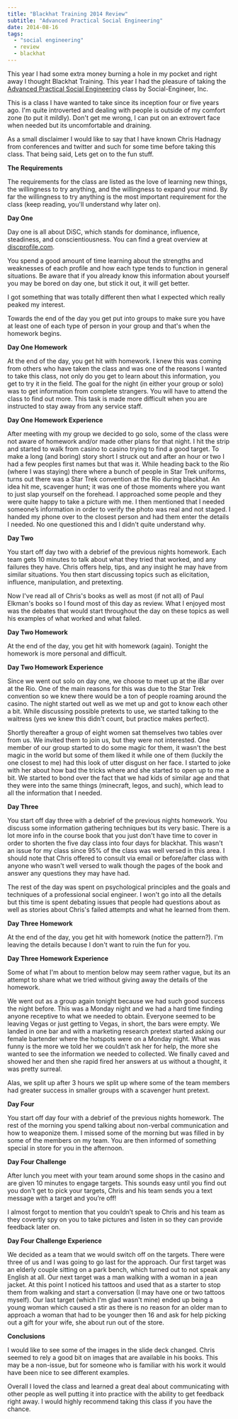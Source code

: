 ```yaml
---
title: "Blackhat Training 2014 Review"
subtitle: "Advanced Practical Social Engineering"
date: 2014-08-16
tags:
  - "social engineering"
  - review
  - blackhat
---
```

This year I had some extra money burning a hole in my pocket and right away I thought Blackhat Training.  This year I had the pleasure of taking the [Advanced Practical Social Engineering](https://www.blackhat.com/us-14/training/advanced-practical-social-engineering.html) class by Social-Engineer, Inc.  

<!--more-->

This is a class I have wanted to take since its inception four or five years ago.  I'm quite introverted and dealing with people is outside of my comfort zone (to put it mildly).  Don't get me wrong, I can put on an extrovert face when needed but its uncomfortable and draining.

As a small disclaimer I would like to say that I have known Chris Hadnagy from conferences and twitter and such for some time before taking this class.  That being said, Lets get on to the fun stuff.

**The Requirements**

The requirements for the class are listed as the love of learning new things, the willingness to try anything, and the willingness to expand your mind.  By far the willingness to try anything is the most important requirement for the class (keep reading, you'll understand why later on).

**Day One**

Day one is all about DiSC, which stands for dominance, influence, steadiness, and conscientiousness.  You can find a great overview at [discprofile.com](https://www.discprofile.com/what-is-disc/overview/).  

You spend a good amount of time learning about the strengths and weaknesses of each profile and how each type tends to function in general situations.  Be aware that if you already know this information about yourself you may be bored on day one, but stick it out, it will get better.

I got something that was totally different then what I expected which really peaked my interest.

Towards the end of the day you get put into groups to make sure you have at least one of each type of person in your group and that's when the homework begins.

**Day One Homework**

At the end of the day, you get hit with homework.  I knew this was coming from others who have taken the class and was one of the reasons I wanted to take this class, not only do you get to learn about this information, you get to try it in the field.  The goal for the night (in either your group or solo) was to get information from complete strangers. You will have to attend the class to find out more. This task is made more difficult when you are instructed to stay away from any service staff.

**Day One Homework Experience**

After meeting with my group we decided to go solo, some of the class were not aware of homework and/or made other plans for that night. I hit the strip and started to walk from casino to casino trying to find a good target.  To make a long (and boring) story short I struck out and after an hour or two I had a few peoples first names but that was it.  While heading back to the Rio (where I was staying) there where a bunch of people in Star Trek uniforms, turns out there was a Star Trek convention at the Rio during blackhat. An idea hit me, scavenger hunt; it was one of those moments where you want to just slap yourself on the forehead. I approached some people and they were quite happy to take a picture with me.  I then mentioned that I needed someone’s information in order to verify the photo was real and not staged.  I handed my phone over to the closest person and had them enter the details I needed.  No one questioned this and I didn't quite understand why.

<!-- more -->

**Day Two**

You start off day two with a debrief of the previous nights homework. Each team gets 10 minutes to talk about what they tried that worked, and any failures they have. Chris offers help, tips, and any insight he may have from similar situations.  You then start discussing topics such as elicitation, influence, manipulation, and pretexting.  

Now I've read all of Chris's books as well as most (if not all) of Paul Elkman's books so I found most of this day as review.  What I enjoyed most was the debates that would start throughout the day on these topics as well his examples of what worked and what failed.

**Day Two Homework**

At the end of the day, you get hit with homework (again).  Tonight the homework is more personal and difficult.

**Day Two Homework Experience**

Since we went out solo on day one, we choose to meet up at the iBar over at the Rio. One of the main reasons for this was due to the Star Trek convention so we knew there would be a ton of people roaming around the casino.  The night started out well as we met up and got to know each other a bit. While discussing possible pretexts to use, we started talking to the waitress (yes we knew this didn't count, but practice makes perfect).  

Shortly thereafter a group of eight women sat themselves two tables over from us.  We invited them to join us, but they were not interested.  One member of our group started to do some magic for them, it wasn't the best magic in the world but some of them liked it while one of them (luckily the one closest to me) had this look of utter disgust on her face.  I started to joke with her about how bad the tricks where and she started to open up to me a bit.  We started to bond over the fact that we had kids of similar age and that they were into the same things (minecraft, legos, and such), which lead to all the information that I needed.

**Day Three**

You start off day three with a debrief of the previous nights homework. You discuss some information gathering techniques but its very basic. There is a lot more info in the course book that you just don't have time to cover in order to shorten the five day class into four days for blackhat.  This wasn't an issue for my class since 95% of the class was well versed in this area.  I should note that Chris offered to consult via email or before/after class with anyone who wasn't well versed to walk though the pages of the book and answer any questions they may have had.

The rest of the day was spent on psychological principles and the goals and techniques of a professional social engineer.  I won't go into all the details but this time is spent debating issues that people had questions about as well as stories about Chris's failed attempts and what he learned from them.
 
**Day Three Homework**

At the end of the day, you get hit with homework (notice the pattern?).   I'm leaving the details because I don't want to ruin the fun for you. 

**Day Three Homework Experience**

Some of what I'm about to mention below may seem rather vague, but its an attempt to share what we tried without giving away the details of the homework.

We went out as a group again tonight because we had such good success the night before.  This was a Monday night and we had a hard time finding anyone receptive to what we needed to obtain.  Everyone seemed to be leaving Vegas or just getting to Vegas, in short, the bars were empty.  We landed in one bar and with a marketing research pretext started asking our female bartender where the hotspots were on a Monday night.  What was funny is the more we told her we couldn't ask her for help, the more she wanted to see the information we needed to collected.  We finally caved and showed her and then she rapid fired her answers at us without a thought, it was pretty surreal.

Alas, we split up after 3 hours we split up where some of the team members had greater success in smaller groups with a scavenger hunt pretext.

**Day Four**

You start off day four with a debrief of the previous nights homework.  The rest of the morning you spend talking about non-verbal communication and how to weaponize them.  I missed some of the morning but was filled in by some of the members on my team.  You are then informed of something special in store for you in the afternoon.

**Day Four Challenge**

After lunch you meet with your team around some shops in the casino and are given 10 minutes to engage targets.  This sounds easy until you find out you don't get to pick your targets, Chris and his team sends you a text message with a target and you’re off!  

I almost forgot to mention that you couldn’t speak to Chris and his team as they covertly spy on you to take pictures and listen in so they can provide feedback later on.

**Day Four Challenge Experience** 

We decided as a team that we would switch off on the targets.  There were three of us and I was going to go last for the approach. Our first target was an elderly couple sitting on a park bench, which turned out to not speak any English at all.  Our next target was a man walking with a woman in a jean jacket.  At this point I noticed his tattoos and used that as a starter to stop them from walking and start a conversation (I may have one or two tattoos myself).  Our last target (which I'm glad wasn't mine) ended up being a young woman which caused a stir as there is no reason for an older man to approach a woman that had to be younger then 16 and ask for help picking out a gift for your wife, she about run out of the store.

**Conclusions**

I would like to see some of the images in the slide deck changed. Chris seemed to rely a good bit on images that are available in his books.  This may be a non-issue, but for someone who is familiar with his work it would have been nice to see different examples.

Overall I loved the class and learned a great deal about communicating with other people as well putting it into practice with the ability to get feedback right away.   I would highly recommend taking this class if you have the chance.

